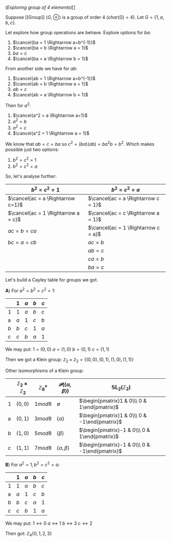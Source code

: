 (_Exploring group of 4 elements_)[]

Suppose [[Group]] $\langle G, \oplus \rangle$ is a group of order 4 ($char(G) = 4$).
Let $G = \{ 1, a, b, c \}$.

Let explore how group operations are behave. Explore options for $ba$:

1) $\cancel{ba = 1 \Rightarrow a=b^{-1}}$
2) $\cancel{ba = b \Rightarrow a = 1}$
3) $ba = c$
4) $\cancel{ba = a \Rightarrow b = 1}$

From another side we have for $ab$:

1) $\cancel{ab = 1 \Rightarrow a=b^{-1}}$
2) $\cancel{ab = b \Rightarrow a = 1}$
3) $ab = c$
4) $\cancel{ab = a \Rightarrow b = 1}$

Then for $a^{2}$:

1) $\cancel{a^2 = a \Rightarrow a=1}$
2) $a^2 = b$
3) $a^2 = c$
4) $\cancel{a^2 = 1 \Rightarrow a = 1}$

We know that $ab=c=ba$  so $c^2 = (ba)(ab) = ba^{2}b = b^2$. Which makes possible just two options:

1) $b^2 = c^2 = 1$
2) $b^2 = c^2 = a$

So, let's analyse further:

| $b^2 = c^2 = 1$<br> | $b^2 = c^2 = a$ |
| ---- | ---- |
| $\cancel{ac = a \Rightarrow c=1}$ | $\cancel{ac = a \Rightarrow c = 1}$ |
| $\cancel{ac = 1 \Rightarrow a = c}$ | $\cancel{ac = c \Rightarrow a = 1}$ |
| $ac = b = ca$ | $\cancel{ac = 1 \Rightarrow c = a}$ |
| $bc = a = cb$ | $ac = b$ |
|  | $ab = c$ |
|  | $ca = b$ |
|  | $ba = c$ |

Let's build a Cayley table for groups we got.
 
**A**) For $a^2 = b^2 = c^2 = 1$:

|     | $1$ | $a$ | $b$ | $c$ |
| --- | --- | --- | --- | --- |
| $1$ | $1$ | $a$ | $b$ | $c$ |
| a   | $a$ | $1$ | $c$ | $b$ |
| $b$ | $b$ | $c$ | $1$ | $a$ |
| $c$ | $c$ | $b$ | $a$ | $1$ |

We may put: 
$1 = (0,0)$
$a = (1,0)$
$b = (0,1)$
$c = (1,1)$

Then we got a Klein group: $\mathbb{Z}_{2} \times \mathbb{Z}_{2} = \{ (0,0), (0,1), (1,0), (1,1) \}$

Other isomorphisms of a Klein group:

|     | $\mathbb{Z}_{2} \times \mathbb{Z}_{2}$ | $\mathbb{Z}^{\times}_{8}$ | $\mathcal{P}(\{ \alpha, \beta\})$ | $\mathbb{SL_{2}(Z_2)}$                         |
| --- | -------------------------------------- | ------------------------- | --------------------------------- | ---------------------------------------------- |
| $1$ | $(0,0)$                                | $1 mod 8$                 | $\emptyset$                       | $\begin{pmatrix}1 & 0\\\ 0 & 1\end{pmatrix}$   |
| a   | $(0,1)$                                | $3 mod 8$                 | $\{\alpha\}$                      | $\begin{pmatrix}1 & 0\\\ 0 & -1\end{pmatrix}$  |
| $b$ | $(1,0)$                                | $5 mod 8$                 | $\{\beta\}$                       | $\begin{pmatrix}-1 & 0\\\ 0 & 1\end{pmatrix}$  |
| $c$ | $(1,1)$                                | $7 mod8$                  | $\{\alpha, \beta\}$               | $\begin{pmatrix}-1 & 0\\\ 0 & -1\end{pmatrix}$ |

**B**) For $a^2=1, b^2 = c^2 = a$:

|  | $1$ | $a$ | $b$ | $c$ |
| ---- | ---- | ---- | ---- | ---- |
| $1$ | $1$ | $a$ | $b$ | $c$ |
| a | $a$ | $1$ | $c$ | $b$ |
| $b$ | $b$ | $c$ | $a$ | $1$ |
| $c$ | $c$ | $b$ | $1$ | $a$ |

We may put: 
$1 \leftrightarrow 0$
$a \leftrightarrow 1$
$b \leftrightarrow 3$
$c \leftrightarrow 2$

Then got: $\mathbb{Z}_{4} \{ 0, 1, 2, 3 \}$
